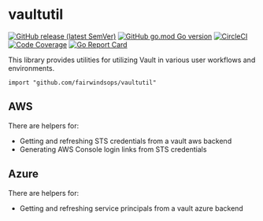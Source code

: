 # vaultutil

[![GitHub release (latest SemVer)][release-image]][release-link] [![GitHub go.mod Go version][version-image]][version-link] [![CircleCI][circleci-image]][circleci-link] [![Code Coverage][codecov-image]][codecov-link] [![Go Report Card][goreport-image]][goreport-link]

[version-image]: https://img.shields.io/github/go-mod/go-version/FairwindsOps/vaultutil
[version-link]: https://github.com/FairwindsOps/vaultutil

[release-image]: https://img.shields.io/github/v/release/FairwindsOps/vaultutil
[release-link]: https://github.com/FairwindsOps/vaultutil

[goreport-image]: https://goreportcard.com/badge/github.com/FairwindsOps/vaultutil
[goreport-link]: https://goreportcard.com/report/github.com/FairwindsOps/vaultutil

[circleci-image]: https://circleci.com/gh/FairwindsOps/vaultutil/tree/master.svg?style=svg
[circleci-link]: https://circleci.com/gh/FairwindsOps/vaultutil

[codecov-image]: https://codecov.io/gh/FairwindsOps/vaultutil/branch/master/graph/badge.svg
[codecov-link]: https://codecov.io/gh/FairwindsOps/vaultutil

This library provides utilities for utilizing Vault in various user workflows and environments.

```
import "github.com/fairwindsops/vaultutil"
```

## AWS

There are helpers for:

- Getting and refreshing STS credentials from a vault aws backend
- Generating AWS Console login links from STS credentials

## Azure

There are helpers for:

- Getting and refreshing service principals from a vault azure backend
